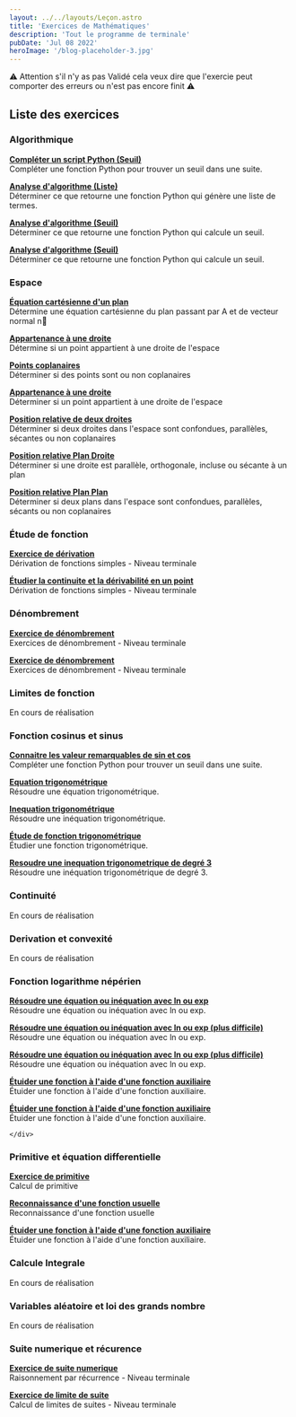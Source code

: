 ```yaml
---
layout: ../../layouts/Leçon.astro
title: 'Exercices de Mathématiques'
description: 'Tout le programme de terminale'
pubDate: 'Jul 08 2022'
heroImage: '/blog-placeholder-3.jpg'
---
```


<div class="card">
<div class="card-content">
<p> ⚠️ Attention s'il n'y as pas <span class="tag"> Validé </span> cela veux dire que l'exercie peut comporter des erreurs ou n'est pas encore finit ⚠️ </p>
</div>
</div>


<div class="content">
  <h2 class="title is-4 mb-5">Liste des exercices</h2>
  
  <div class="block">
    <h3 class="title is-5 mb-4">Algorithmique</h3>
    <div class="box">
      <article class="media">
        <div class="media-content">
          <div class="content">
            <p>
              <a href="/Germain/ex/ex_15_T/" class="has-text-link is-size-5">
                <strong>Compléter un script Python (Seuil)</strong>
              </a>
              <br>
              Compléter une fonction Python pour trouver un seuil dans une suite.
            </p>
          </div>
        </div>
      </article>
      <article class="media mt-4">
        <div class="media-content">
          <div class="content">
            <p>
              <a href="/Germain/ex/ex_16_T/" class="has-text-link is-size-5">
                <strong>Analyse d'algorithme (Liste)</strong>
              </a>
              <br>
              Déterminer ce que retourne une fonction Python qui génère une liste de termes.
            </p>
          </div>
        </div>
      </article>
      <article class="media mt-4">
        <div class="media-content">
          <div class="content">
            <p>
              <a href="/Germain/ex/ex_17_T/" class="has-text-link is-size-5">
                <strong>Analyse d'algorithme (Seuil)</strong>
              </a>
              <br>
              Déterminer ce que retourne une fonction Python qui calcule un seuil.
            </p>
          </div>
        </div>
      </article>
      <article class="media mt-4">
        <div class="media-content">
          <div class="content">
            <p>
              <a href="/Germain/ex/ex_19_T/" class="has-text-link is-size-5">
                <strong>Analyse d'algorithme (Seuil)</strong>
              </a>
              <br>
              Déterminer ce que retourne une fonction Python qui calcule un seuil.
            </p>
          </div>
        </div>
      </article>
    </div>
  </div>

  <div class="block">
    <h3 class="title is-5 mb-4">Espace</h3>
    <div class="box">
      <article class="media">
        <div class="media-content">
          <div class="content">
            <p>
              <a href="/Germain/ex/ex_1_T/" class="has-text-link is-size-5">
                <strong>Équation cartésienne d'un plan</strong>
              </a>
              <br>
              Détermine une équation cartésienne du plan passant par A et de vecteur normal n⃗
            </p>
          </div>
        </div>
      </article>
      <article class="media">
        <div class="media-content">
          <div class="content">
            <p>
              <a href="/Germain/ex/ex_6_T/" class="has-text-link is-size-5">
                <strong>Appartenance à une droite</strong>
              </a>
              <br>
              Détermine si un point appartient à une droite de l'espace
            </p>
          </div>
        </div>
      </article>
      <article class="media mt-4">
        <div class="media-content">
          <div class="content">
            <p>
              <a href="/Germain/ex/ex_2_T/" class="has-text-link is-size-5">
                <strong>Points coplanaires</strong>
              </a>
              <br>
              Déterminer si des points sont ou non coplanaires
            </p>
          </div>
        </div>
      </article>
      <article class="media mt-4">
        <div class="media-content">
          <div class="content">
            <p>
              <a href="/Germain/ex/ex_3_T/" class="has-text-link is-size-5">
                <strong>Appartenance à une droite</strong>
              </a>
              <br>
              Déterminer si un point appartient à une droite de l'espace
            </p>
          </div>
        </div>
      </article>
      <article class="media mt-4">
        <div class="media-content">
          <div class="content">
            <p>
              <a href="/Germain/ex/ex_7_T/" class="has-text-link is-size-5">
                <strong>Position relative de deux droites</strong>
              </a>
              <br>
              Déterminer si deux droites dans l'espace sont confondues, parallèles, sécantes ou non coplanaires
            </p>
          </div>
        </div>
      </article>
      <article class="media mt-4">
        <div class="media-content">
          <div class="content">
            <p>
              <a href="/Germain/ex/ex_12_T/" class="has-text-link is-size-5">
                <strong>Position relative Plan Droite </strong>
              </a>
              <br>
              Déterminer si une droite est parallèle, orthogonale, incluse ou sécante à un plan
            </p>
          </div>
        </div>
      </article>
       <article class="media mt-4">
        <div class="media-content">
          <div class="content">
            <p>
              <a href="/Germain/ex/ex_13_T/" class="has-text-link is-size-5">
                <strong>Position relative Plan Plan </strong>
              </a>
              <br>
              Déterminer si deux plans dans l'espace sont confondues, parallèles, sécants ou non coplanaires  
            </p>
          </div>
        </div>
      </article>
    </div>
    

  <div class="block">
    <h3 class="title is-5  mb-4">Étude de fonction</h3>
    <div class="box">
      <article class="media">
        <div class="media-content">
          <div class="content">
            <p>
              <a href="/Germain/ex/ex_5_T/" class="has-text-link is-size-5">
                <strong>Exercice de dérivation </strong>
              </a>
              <br>
              Dérivation de fonctions simples - Niveau terminale
            </p>
          </div>
        </div>
      </article>
      <article class="media">
        <div class="media-content">
          <div class="content">
            <p>
              <a href="/Germain/ex/ex_21_T/" class="has-text-link is-size-5">
                <strong>Étudier la continuite et la dérivabilité en un point </strong>
              </a>
              <br>
              Dérivation de fonctions simples - Niveau terminale
            </p>
          </div>
        </div>
      </article>
    </div>

                  


  <div class="block">
    <h3 class="title is-5  mb-4">Dénombrement</h3>
    <div class="box">
      <article class="media">
        <div class="media-content">
          <div class="content">
            <p>
              <a href="/Germain/ex/ex_8_T/" class="has-text-link is-size-5">
                <strong>Exercice de dénombrement</strong>
              </a>
              <br>
              Exercices de dénombrement - Niveau terminale
            </p>
          </div>
        </div>
      </article>
      <article class="media">
        <div class="media-content">
          <div class="content">
            <p>
              <a href="/Germain/ex/ex_9_T/" class="has-text-link is-size-5">
                <strong>Exercice de dénombrement</strong>
              </a>
              <br>
              Exercices de dénombrement - Niveau terminale
            </p>
          </div>
        </div>
      </article>
    </div>

  <h3 class="title is-5  mb-4">Limites de fonction</h3>
    <div class="box">
     <p>En cours de réalisation</p>
    </div>

  <h3 class="title is-5  mb-4">Fonction cosinus et sinus</h3>
    <div class="box">
     <article class="media mt-4">
        <div class="media-content">
          <div class="content">
            <p>
              <a href="/Germain/ex/ex_22_T/" class="has-text-link is-size-5">
                <strong>Connaitre les valeur remarquables de sin et cos</strong>
              </a>
              <br>
              Compléter une fonction Python pour trouver un seuil dans une suite.
            </p>
          </div>
        </div>
      </article>
      <article class="media mt-4">
        <div class="media-content">
          <div class="content">
            <p>
              <a href="/Germain/ex/ex_23_T/" class="has-text-link is-size-5">
                <strong>Equation trigonométrique</strong>
              </a>
              <br>
              Résoudre une équation trigonométrique.
            </p>
          </div>
        </div>
      </article>
      <article class="media mt-4">
        <div class="media-content">
          <div class="content">
            <p>
              <a href="/Germain/ex/ex_2 4_T/" class="has-text-link is-size-5">
                <strong>Inequation trigonométrique</strong>
              </a>
              <br>
              Résoudre une inéquation trigonométrique.
            </p>
          </div>
        </div>
      </article>
      <article class="media mt-4">
        <div class="media-content">
          <div class="content">
            <p>
              <a href="/Germain/ex/ex_25_T/" class="has-text-link is-size-5">
                <strong>Étude de fonction trigonométrique</strong>
              </a>
              <br>
              Étudier une fonction trigonométrique.
            </p>
          </div>
        </div>
      </article>
      <article class="media mt-4">
        <div class="media-content">
          <div class="content">
            <p>
              <a href="/Germain/ex/ex_26_T/" class="has-text-link is-size-5">
                <strong>Resoudre une inequation trigonometrique de degré 3</strong>
              </a>
              <br>
              Résoudre une inéquation trigonométrique de degré 3.
            </p>
          </div>
        </div>
      </article>
    </div>

<h3 class="title is-5  mb-4">Continuité</h3>
    <div class="box">
     <p>En cours de réalisation</p>
    </div>
<h3 class="title is-5  mb-4">Derivation et convexité</h3>
    <div class="box">
     <p>En cours de réalisation</p>
    </div>
<h3 class="title is-5  mb-4">Fonction logarithme népérien</h3>
    <div class="box">
      <article class="media mt-4">
        <div class="media-content">
          <div class="content">
            <p>
              <a href="/Germain/ex/ex_27_T/" class="has-text-link is-size-5">
                <strong>Résoudre une équation ou inéquation avec ln ou exp </strong>
              </a>
              <br>
              Résoudre une équation ou inéquation avec ln ou exp.
            </p>
          </div>
        </div>
      </article>
      <article class="media mt-4">
        <div class="media-content">
          <div class="content">
            <p>
              <a href="/Germain/ex/ex_28_T/" class="has-text-link is-size-5">
                <strong>Résoudre une équation ou inéquation avec ln ou exp (plus difficile)</strong>
              </a>
              <br>
              Résoudre une équation ou inéquation avec ln ou exp.
            </p>
          </div>
        </div>
      </article>
      <article class="media mt-4">
        <div class="media-content">
          <div class="content">
            <p>
              <a href="/Germain/ex/ex_29_T/" class="has-text-link is-size-5">
                <strong>Résoudre une équation ou inéquation avec ln ou exp (plus difficile)</strong>
              </a>
              <br>
              Résoudre une équation ou inéquation avec ln ou exp.
            </p>
          </div>
        </div>
      </article>
      <article class="media mt-4">
        <div class="media-content">
          <div class="content">
            <p>
              <a href="/Germain/ex/ex_30_T/" class="has-text-link is-size-5">
                <strong>Étuider une fonction à l'aide d'une fonction auxiliaire</strong>
              </a>
              <br>
              Étuider une fonction à l'aide d'une fonction auxiliaire.
            </p>  
          </div>
        </div>
      </article>
      <article class="media mt-4">
        <div class="media-content">
          <div class="content">
            <p>
              <a href="/Germain/ex/ex_31_T/" class="has-text-link is-size-5">
                <strong>Étuider une fonction à l'aide d'une fonction auxiliaire</strong>
              </a>
              <br>
              Étuider une fonction à l'aide d'une fonction auxiliaire.
            </p>  
          </div>
        </div>  
      </article>
       
    </div>
<h3 class="title is-5  mb-4">Primitive et équation differentielle</h3>
    <div class="box">
      <article class="media">
        <div class="media-content">
          <div class="content">
            <p>
              <a href="/Germain/ex/ex_11_T/" class="has-text-link is-size-5">
                <strong>Exercice de primitive</strong>
              </a>
              <br>
              Calcul de primitive
            </p>
          </div>
        </div>
      </article>
      <article class="media">
        <div class="media-content">
          <div class="content">
            <p>
              <a href="/Germain/ex/ex_32_T/" class="has-text-link is-size-5">
                <strong>Reconnaissance d'une fonction usuelle</strong>
              </a>
              <br>
              Reconnaissance d'une fonction usuelle
            </p>
          </div>
        </div>
      </article>
      <article class="media mt-4">
        <div class="media-content">
          <div class="content">
            <p>
              <a href="/Germain/ex/ex_33_T/" class="has-text-link is-size-5">
                <strong>Étuider une fonction à l'aide d'une fonction auxiliaire</strong>
              </a>
              <br>
              Étuider une fonction à l'aide d'une fonction auxiliaire.
            </p>  
          </div>
        </div>  
      </article>  
    </div>
<h3 class="title is-5  mb-4">Calcule Integrale</h3>
    <div class="box">
     <p>En cours de réalisation</p>
    </div>
<h3 class="title is-5  mb-4">Variables aléatoire et loi des grands nombre</h3>
    <div class="box">
     <p>En cours de réalisation</p>
    </div>

    
    
  <h3 class="title is-5  mb-4">Suite numerique et récurence</h3>
    <div class="box">
      <article class="media">
        <div class="media-content">
          <div class="content">
            <p>
              <a href="/Germain/ex/ex_4_T/" class="has-text-link is-size-5">
                <strong>Exercice de suite numerique</strong>
              </a>
              <br>
              Raisonnement par récurrence - Niveau terminale
            </p>
          </div>
        </div>
      </article>
      <article class="media">
        <div class="media-content">
          <div class="content">
            <p>
              <a href="/Germain/ex/ex_14_T/" class="has-text-link is-size-5">
                <strong>Exercice de limite de suite</strong>
              </a>
              <br>
              Calcul de limites de suites  - Niveau terminale
            </p>
          </div>
        </div>
      </article>
    </div>

  </div>
</div>